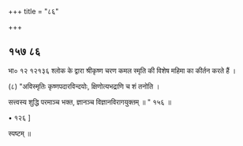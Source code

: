+++
title = "८६"

+++


## १५७ ८६
भा० १२ १२१३६ श्लोक के द्वारा श्रीकृष्ण चरण कमल स्मृति की विशेष महिमा का कीर्तन करते हैं । 

(८) "अविस्मृतिः कृष्णपदारविन्दयोः, क्षिणोत्यभद्राणि च शं तनोति । 

सत्त्वस्य शुद्धि परमाञ्च भक्त, ज्ञानञ्च विज्ञानविरागयुक्तम् ॥ " १५६ ॥ 

• १२६ ] 

स्पष्टम् ॥ 

